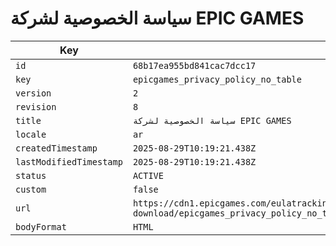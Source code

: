 # سياسة الخصوصية لشركة EPIC GAMES

| Key | Value |
| --- | ----- |
| `id` | `68b17ea955bd841cac7dcc17` |
| `key` | `epicgames_privacy_policy_no_table` |
| `version` | `2` |
| `revision` | `8` |
| `title` | `سياسة الخصوصية لشركة EPIC GAMES` |
| `locale` | `ar` |
| `createdTimestamp` | `2025-08-29T10:19:21.438Z` |
| `lastModifiedTimestamp` | `2025-08-29T10:19:21.438Z` |
| `status` | `ACTIVE` |
| `custom` | `false` |
| `url` | `https://cdn1.epicgames.com/eulatracking-download/epicgames_privacy_policy_no_table/ar/v2/r8/ac5d4ba048520a1e47a92df6a0dde920.pdf` |
| `bodyFormat` | `HTML` |
